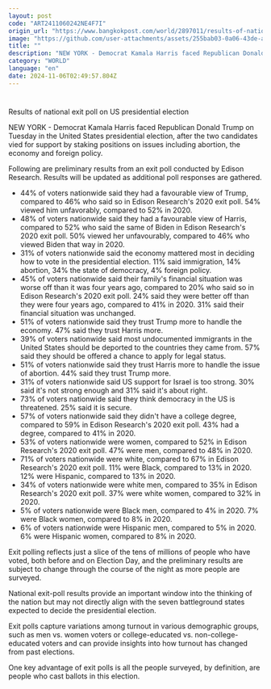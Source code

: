 ```yaml
---
layout: post
code: "ART2411060242NE4F7I"
origin_url: "https://www.bangkokpost.com/world/2897011/results-of-national-exit-poll-on-united-states-presidential-election-between-donald-trump-and-kamala-harris"
image: "https://github.com/user-attachments/assets/255bab03-0a06-43de-a38a-f52bc2e77b98"
title: ""
description: "NEW YORK - Democrat Kamala Harris faced Republican Donald Trump on Tuesday in the United States presidential election, after the two candidates vied for support by staking positions on issues including abortion, the economy and foreign policy."
category: "WORLD"
language: "en"
date: 2024-11-06T02:49:57.804Z
---
```


# 

Results of national exit poll on US presidential election

NEW YORK - Democrat Kamala Harris faced Republican Donald Trump on Tuesday in the United States presidential election, after the two candidates vied for support by staking positions on issues including abortion, the economy and foreign policy.

Following are preliminary results from an exit poll conducted by Edison Research. Results will be updated as additional poll responses are gathered.

*   44% of voters nationwide said they had a favourable view of Trump, compared to 46% who said so in Edison Research's 2020 exit poll. 54% viewed him unfavorably, compared to 52% in 2020.
*   48% of voters nationwide said they had a favourable view of Harris, compared to 52% who said the same of Biden in Edison Research's 2020 exit poll. 50% viewed her unfavourably, compared to 46% who viewed Biden that way in 2020.
*   31% of voters nationwide said the economy mattered most in deciding how to vote in the presidential election. 11% said immigration, 14% abortion, 34% the state of democracy, 4% foreign policy.
*   45% of voters nationwide said their family's financial situation was worse off than it was four years ago, compared to 20% who said so in Edison Research's 2020 exit poll. 24% said they were better off than they were four years ago, compared to 41% in 2020. 31% said their financial situation was unchanged.
*   51% of voters nationwide said they trust Trump more to handle the economy. 47% said they trust Harris more.
*   39% of voters nationwide said most undocumented immigrants in the United States should be deported to the countries they came from. 57% said they should be offered a chance to apply for legal status.
*   51% of voters nationwide said they trust Harris more to handle the issue of abortion. 44% said they trust Trump more.
*   31% of voters nationwide said US support for Israel is too strong. 30% said it's not strong enough and 31% said it's about right.
*   73% of voters nationwide said they think democracy in the US is threatened. 25% said it is secure.
*   57% of voters nationwide said they didn't have a college degree, compared to 59% in Edison Research's 2020 exit poll. 43% had a degree, compared to 41% in 2020.
*   53% of voters nationwide were women, compared to 52% in Edison Research's 2020 exit poll. 47% were men, compared to 48% in 2020.
*   71% of voters nationwide were white, compared to 67% in Edison Research's 2020 exit poll. 11% were Black, compared to 13% in 2020. 12% were Hispanic, compared to 13% in 2020.
*   34% of voters nationwide were white men, compared to 35% in Edison Research's 2020 exit poll. 37% were white women, compared to 32% in 2020.
*   5% of voters nationwide were Black men, compared to 4% in 2020. 7% were Black women, compared to 8% in 2020.
*   6% of voters nationwide were Hispanic men, compared to 5% in 2020. 6% were Hispanic women, compared to 8% in 2020.

Exit polling reflects just a slice of the tens of millions of people who have voted, both before and on Election Day, and the preliminary results are subject to change through the course of the night as more people are surveyed.

National exit-poll results provide an important window into the thinking of the nation but may not directly align with the seven battleground states expected to decide the presidential election.

Exit polls capture variations among turnout in various demographic groups, such as men vs. women voters or college-educated vs. non-college-educated voters and can provide insights into how turnout has changed from past elections.

One key advantage of exit polls is all the people surveyed, by definition, are people who cast ballots in this election.
